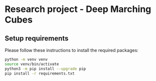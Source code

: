 # Research project - Deep Marching Cubes

## Setup requirements

Please follow these instructions to install the required packages:

```bash
python -m venv venv
source venv/bin/activate
python3 -m pip install --upgrade pip
pip install -r requirements.txt
```